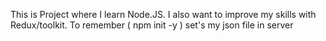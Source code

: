 This is Project where I learn Node.JS. I also want to improve my skills with Redux/toolkit. 
To remember ( npm init -y ) set's my json file in server
